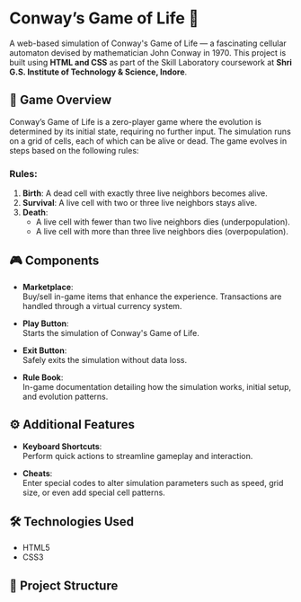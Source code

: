 # Conway’s Game of Life 🌱

A web-based simulation of Conway's Game of Life — a fascinating cellular automaton devised by mathematician John Conway in 1970. This project is built using **HTML and CSS** as part of the Skill Laboratory coursework at **Shri G.S. Institute of Technology & Science, Indore**.

## 📜 Game Overview

Conway’s Game of Life is a zero-player game where the evolution is determined by its initial state, requiring no further input. The simulation runs on a grid of cells, each of which can be alive or dead. The game evolves in steps based on the following rules:

### Rules:

1. **Birth**: A dead cell with exactly three live neighbors becomes alive.
2. **Survival**: A live cell with two or three live neighbors stays alive.
3. **Death**:
   - A live cell with fewer than two live neighbors dies (underpopulation).
   - A live cell with more than three live neighbors dies (overpopulation).

## 🎮 Components

- **Marketplace**:  
  Buy/sell in-game items that enhance the experience. Transactions are handled through a virtual currency system.

- **Play Button**:  
  Starts the simulation of Conway's Game of Life.

- **Exit Button**:  
  Safely exits the simulation without data loss.

- **Rule Book**:  
  In-game documentation detailing how the simulation works, initial setup, and evolution patterns.

## ⚙️ Additional Features

- **Keyboard Shortcuts**:  
  Perform quick actions to streamline gameplay and interaction.

- **Cheats**:  
  Enter special codes to alter simulation parameters such as speed, grid size, or even add special cell patterns.

## 🛠 Technologies Used

- HTML5
- CSS3

## 📁 Project Structure

